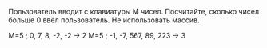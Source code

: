 Пользователь вводит с клавиатуры M чисел. Посчитайте, сколько чисел больше 0 ввёл пользователь.
Не использовать массив.

M=5 ; 0, 7, 8, -2, -2 -> 2
M=5 ; -1, -7, 567, 89, 223 -> 3